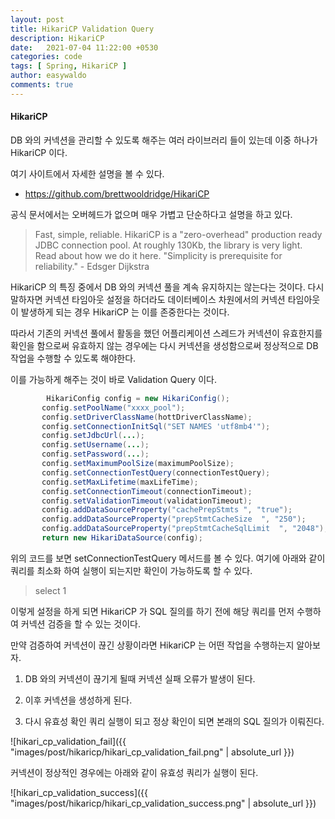 ```yaml
---
layout: post
title: HikariCP Validation Query
description: HikariCP
date:   2021-07-04 11:22:00 +0530
categories: code
tags: [ Spring, HikariCP ]
author: easywaldo
comments: true
---
```


#### HikariCP

DB 와의 커넥션을 관리할 수 있도록 해주는 여러 라이브러리 들이 있는데 이중 하나가
HikariCP 이다.

여기 사이트에서 자세한 설명을 볼 수 있다.
- https://github.com/brettwooldridge/HikariCP


공식 문서에서는 오버헤드가 없으며 매우 가볍고 단순하다고 설명을 하고 있다.

>Fast, simple, reliable. HikariCP is a "zero-overhead" production ready JDBC connection pool. At roughly 130Kb, the library is very light. Read about how we do it here.
   "Simplicity is prerequisite for reliability."
         - Edsger Dijkstra

 
 HikariCP 의 특징 중에서 DB 와의 커넥션 풀을 계속 유지하지는 않는다는 것이다.
 다시 말하자면 커넥션 타임아웃 설정을 하더라도 데이터베이스 차원에서의 커넥션 타임아웃이 발생하게 되는 경우 HikariCP 는 이를 존중한다는 것이다.

 따라서 기존의 커넥션 풀에서 활동을 했던 어플리케이션 스레드가 커넥션이 유효한지를 확인을 함으로써 유효하지 않는 경우에는 다시 커넥션을 생성함으로써 정상적으로 DB 작업을
 수행할 수 있도록 해야한다.

 이를 가능하게 해주는 것이 바로 Validation Query 이다.

 ```java
         HikariConfig config = new HikariConfig();
        config.setPoolName("xxxx_pool");
        config.setDriverClassName(hottDriverClassName);
        config.setConnectionInitSql("SET NAMES 'utf8mb4'");
        config.setJdbcUrl(...);
        config.setUsername(...);
        config.setPassword(...);
        config.setMaximumPoolSize(maximumPoolSize);
        config.setConnectionTestQuery(connectionTestQuery);
        config.setMaxLifetime(maxLifeTime);
        config.setConnectionTimeout(connectionTimeout);
        config.setValidationTimeout(validationTimeout);
        config.addDataSourceProperty("cachePrepStmts ", "true");
        config.addDataSourceProperty("prepStmtCacheSize  ", "250");
        config.addDataSourceProperty("prepStmtCacheSqlLimit  ", "2048");
        return new HikariDataSource(config);

 ```

 위의 코드를 보면 setConnectionTestQuery 메서드를 볼 수 있다.
 여기에 아래와 같이 쿼리를 최소화 하여 실행이 되는지만 확인이 가능하도록 할 수 있다.
 > select 1

 이렇게 설정을 하게 되면 HikariCP 가 SQL 질의를 하기 전에 해당 쿼리를 먼저 수행하여
 커넥션 검증을 할 수 있는 것이다.

 만약 검증하여 커넥션이 끊긴 상황이라면 HikariCP 는 어떤 작업을 수행하는지 알아보자.

 1. DB 와의 커넥션이 끊기게 될때 커넥션 실패 오류가 발생이 된다.

 2. 이후 커넥션을 생성하게 된다.

 3. 다시 유효성 확인 쿼리 실행이 되고 정상 확인이 되면 본래의 SQL 질의가 이뤄진다.

 ![hikari_cp_validation_fail]({{ "images/post/hikaricp/hikari_cp_validation_fail.png" | absolute_url }})


 커넥션이 정상적인 경우에는 아래와 같이 유효성 쿼리가 실행이 된다.

 ![hikari_cp_validation_success]({{ "images/post/hikaricp/hikari_cp_validation_success.png" | absolute_url }})


